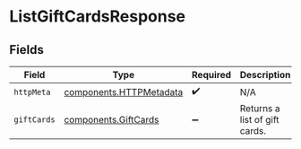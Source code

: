 # ListGiftCardsResponse


## Fields

| Field                                                              | Type                                                               | Required                                                           | Description                                                        |
| ------------------------------------------------------------------ | ------------------------------------------------------------------ | ------------------------------------------------------------------ | ------------------------------------------------------------------ |
| `httpMeta`                                                         | [components.HTTPMetadata](../../models/components/httpmetadata.md) | :heavy_check_mark:                                                 | N/A                                                                |
| `giftCards`                                                        | [components.GiftCards](../../models/components/giftcards.md)       | :heavy_minus_sign:                                                 | Returns a list of gift cards.                                      |